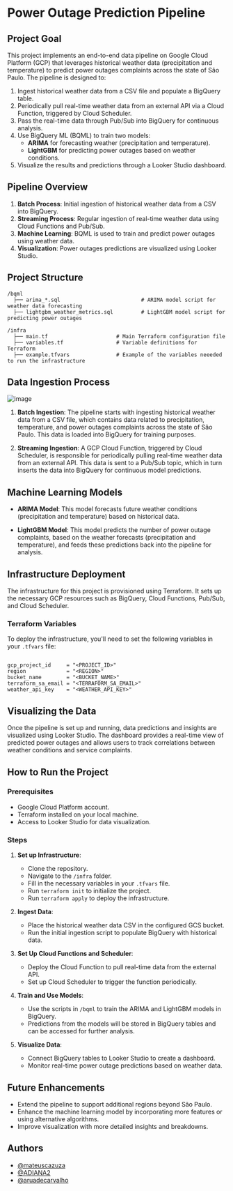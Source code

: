 # Power Outage Prediction Pipeline

## Project Goal

This project implements an end-to-end data pipeline on Google Cloud Platform (GCP) that leverages historical weather data (precipitation and temperature) to predict power outages complaints across the state of São Paulo. The pipeline is designed to:

1. Ingest historical weather data from a CSV file and populate a BigQuery table.
2. Periodically pull real-time weather data from an external API via a Cloud Function, triggered by Cloud Scheduler.
3. Pass the real-time data through Pub/Sub into BigQuery for continuous analysis.
4. Use BigQuery ML (BQML) to train two models:
    - **ARIMA** for forecasting weather (precipitation and temperature).
    - **LightGBM** for predicting power outages based on weather conditions.
5. Visualize the results and predictions through a Looker Studio dashboard.

## Pipeline Overview

1. **Batch Process**: Initial ingestion of historical weather data from a CSV into BigQuery.
2. **Streaming Process**: Regular ingestion of real-time weather data using Cloud Functions and Pub/Sub.
3. **Machine Learning**: BQML is used to train and predict power outages using weather data.
4. **Visualization**: Power outages predictions are visualized using Looker Studio.

## Project Structure

```
/bqml
  ├── arima_*.sql                          # ARIMA model script for weather data forecasting
  ├── lightgbm_weather_metrics.sql         # LightGBM model script for predicting power outages

/infra
  ├── main.tf                      # Main Terraform configuration file
  ├── variables.tf                 # Variable definitions for Terraform
  ├── example.tfvars               # Example of the variables neeeded to run the infrastructure
```

## Data Ingestion Process

![image](https://github.com/user-attachments/assets/3b7446c6-6786-465b-9566-6d79110df100)

1. **Batch Ingestion**: The pipeline starts with ingesting historical weather data from a CSV file, which contains data related to precipitation, temperature, and power outages complaints across the state of São Paulo. This data is loaded into BigQuery for training purposes.
   
2. **Streaming Ingestion**: A GCP Cloud Function, triggered by Cloud Scheduler, is responsible for periodically pulling real-time weather data from an external API. This data is sent to a Pub/Sub topic, which in turn inserts the data into BigQuery for continuous model predictions.

## Machine Learning Models

- **ARIMA Model**: This model forecasts future weather conditions (precipitation and temperature) based on historical data.
  
- **LightGBM Model**: This model predicts the number of power outage complaints, based on the weather forecasts (precipitation and temperature), and feeds these predictions back into the pipeline for analysis.

## Infrastructure Deployment

The infrastructure for this project is provisioned using Terraform. It sets up the necessary GCP resources such as BigQuery, Cloud Functions, Pub/Sub, and Cloud Scheduler.

### Terraform Variables

To deploy the infrastructure, you'll need to set the following variables in your `.tfvars` file:
```hcl

gcp_project_id     = "<PROJECT_ID>"
region             = "<REGION>"
bucket_name        = "<BUCKET_NAME>"
terraform_sa_email = "<TERRAFORM_SA_EMAIL>"
weather_api_key    = "<WEATHER_API_KEY>"
```

## Visualizing the Data

Once the pipeline is set up and running, data predictions and insights are visualized using Looker Studio. The dashboard provides a real-time view of predicted power outages and allows users to track correlations between weather conditions and service complaints.

## How to Run the Project

### Prerequisites

- Google Cloud Platform account.
- Terraform installed on your local machine.
- Access to Looker Studio for data visualization.

### Steps

1. **Set up Infrastructure**:
    - Clone the repository.
    - Navigate to the `/infra` folder.
    - Fill in the necessary variables in your `.tfvars` file.
    - Run `terraform init` to initialize the project.
    - Run `terraform apply` to deploy the infrastructure.

2. **Ingest Data**:
    - Place the historical weather data CSV in the configured GCS bucket.
    - Run the initial ingestion script to populate BigQuery with historical data.

3. **Set Up Cloud Functions and Scheduler**:
    - Deploy the Cloud Function to pull real-time data from the external API.
    - Set up Cloud Scheduler to trigger the function periodically.

4. **Train and Use Models**:
    - Use the scripts in `/bqml` to train the ARIMA and LightGBM models in BigQuery.
    - Predictions from the models will be stored in BigQuery tables and can be accessed for further analysis.

5. **Visualize Data**:
    - Connect BigQuery tables to Looker Studio to create a dashboard.
    - Monitor real-time power outage predictions based on weather data.

## Future Enhancements

- Extend the pipeline to support additional regions beyond São Paulo.
- Enhance the machine learning model by incorporating more features or using alternative algorithms.
- Improve visualization with more detailed insights and breakdowns.

## Authors

- [@mateuscazuza](https://github.com/mateuscazuza)
- [@ADIANA2](https://github.com/ADIANA2)
- [@aruadecarvalho](https://github.com/aruadecarvalho)
